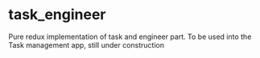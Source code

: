 # task_engineer
Pure redux implementation of task and engineer part. To be used into the Task management app, still under construction
